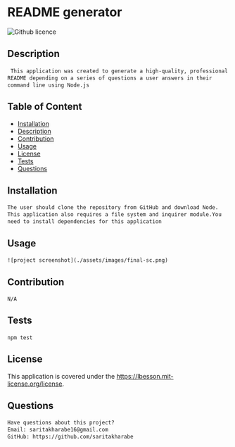# README generator

![Github licence](http://img.shields.io/badge/license-MIT-blue.svg)

## Description 
     This application was created to generate a high-quality, professional README depending on a series of questions a user answers in their command line using Node.js

## Table of Content
  - [Installation](#installation)
  - [Description](#description)
  - [Contribution](#contribution)
  - [Usage](#usage)
  - [License](#licenses)
  - [Tests](#tests)
  - [Questions](#questions)

## Installation 
    The user should clone the repository from GitHub and download Node. This application also requires a file system and inquirer module.You need to install dependencies for this application

## Usage 
    ![project screenshot](./assets/images/final-sc.png) 
        
## Contribution 
    N/A

## Tests
    npm test

## License 
This application is covered under the https://lbesson.mit-license.org/license.

## Questions
    Have questions about this project?  
    Email: saritakharabe16@gmail.com
    GitHub: https://github.com/saritakharabe  
